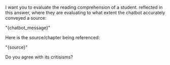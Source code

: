 I want you to evaluate the reading comprehension of a student. reflected in this
answer, where they are evaluating to what extent the chatbot accurately conveyed
a source:

"{chatbot_message}"

Here is the source/chapter being referenced:

"{source}"

Do you agree with its critisisms?

